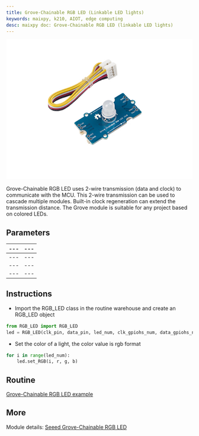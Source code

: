 ```yaml
---
title: Grove-Chainable RGB LED (Linkable LED lights)
keywords: maixpy, k210, AIOT, edge computing
desc: maixpy ​​doc: Grove-Chainable RGB LED (linkable LED lights)
---
```



<div class="grove_pic">
<img src="../../../assets/hardware/module_grove/grove_rgb_led.jpg">
</div>

Grove-Chainable RGB LED uses 2-wire transmission (data and clock) to communicate with the MCU. This 2-wire transmission can be used to cascade multiple modules. Built-in clock regeneration can extend the transmission distance. The Grove module is suitable for any project based on colored LEDs.

## Parameters

| --- | --- |
| --- | --- |
| --- | --- |
| --- | --- |
| --- | --- |

## Instructions

* Import the RGB_LED class in the routine warehouse and create an RGB_LED object

```python
from RGB_LED import RGB_LED
led = RGB_LED(clk_pin, data_pin, led_num, clk_gpiohs_num, data_gpiohs_num, True)
```

* Set the color of a light, the color value is rgb format

```python
for i in range(led_num):
    led.set_RGB(i, r, g, b)
```

## Routine

[Grove-Chainable RGB LED example](https://github.com/sipeed/MaixPy_scripts/tree/master/modules/grove/chainable_RGB_LED)

## More

Module details: [Seeed Grove-Chainable RGB LED](https://wiki.seeedstudio.com/Grove-Chainable_RGB_LED/)
